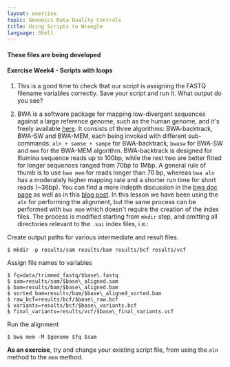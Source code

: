 ```yaml
---
layout: exercise
topic: Genomics Data Quality Controls
title: Using Scripts to Wrangle
language: Shell
---
```


#### These files are being developed
#### Exercise Week4 - Scripts with loops

1. This is a good time to check that our script is assigning the FASTQ filename variables correctly. Save your script and run
it. What output do you see?

2. BWA is a software package for mapping low-divergent sequences 
against a large reference genome, such as the human genome, and 
it's freely available [here](http://bio-bwa.sourceforge.net). It 
consists of three algorithms: BWA-backtrack, BWA-SW and BWA-MEM, 
each being invoked with different sub-commands: `aln + samse + sampe` for BWA-backtrack, `bwasw` for BWA-SW and `mem` for the 
BWA-MEM algorithm. BWA-backtrack is designed for Illumina sequence reads up to 100bp, while the rest two are better fitted for 
longer sequences ranged from 70bp to 1Mbp. A general rule of thumb is to use `bwa mem` for reads longer than 70 bp, whereas 
`bwa aln` has a moderately higher mapping rate and a shorter run 
time for short reads (~36bp). You can find a more indepth discussion in the [bwa doc page](http://bio-bwa.sourceforge.net/bwa.shtml) as well as in this 
[blog post](http://crazyhottommy.blogspot.ca/2017/06/bwa-aln-or-bwa-mem-for-short-reads-36bp.html).
In this lesson we have been using the `aln` for performing the 
alignment, but the same process can be performed with `bwa mem` which doesn't require the creation of the index files. The 
process is modified starting from `mkdir` step, and omitting all directories relevant to the `.sai` index files, i.e.:

Create output paths for various intermediate and result files.

~~~
$ mkdir -p results/sam results/bam results/bcf results/vcf
~~~

Assign file names to variables

~~~
$ fq=data/trimmed_fastq/$base\.fastq
$ sam=results/sam/$base\_aligned.sam
$ bam=results/bam/$base\_aligned.bam
$ sorted_bam=results/bam/$base\_aligned_sorted.bam
$ raw_bcf=results/bcf/$base\_raw.bcf
$ variants=results/bcf/$base\_variants.bcf
$ final_variants=results/vcf/$base\_final_variants.vcf  
~~~

Run the alignment

~~~
$ bwa mem -M $genome $fq $sam
~~~

**As an exercise**, try and change your existing script file, from using the `aln` method to the `mem` method.

